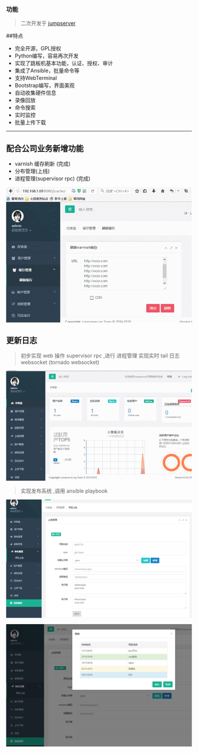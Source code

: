 ### 功能

> 二次开发于   [jumpserver](http://www.jumpserver.org/)

##特点

* 完全开源，GPL授权
* Python编写，容易再次开发
* 实现了跳板机基本功能，认证、授权、审计
* 集成了Ansible，批量命令等
* 支持WebTerminal
* Bootstrap编写，界面美观
* 自动收集硬件信息
* 录像回放
* 命令搜索
* 实时监控
* 批量上传下载


------



## 配合公司业务新增功能

* varnish 缓存刷新  (完成)
* 分布管理(上线)
* 进程管理(supervisor rpc)   (完成)

![varnish](./screenshots/jcache.gif)



## 更新日志

> 初步实现 web 操作 supervisor  rpc ,进行 进程管理
> 实现实时 tail 日志 websocket (tornado websocket)

![jprocess](./screenshots/taillog.gif)

>实现发布系统 ,调用 ansible playbook

![发布系统](./screenshots/jdeploy.png)

![载入项目](./screenshots/jdeploy2.png)